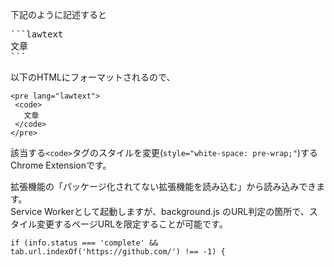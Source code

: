 下記のように記述すると

<pre>
```lawtext
文章
```
</pre>

以下のHTMLにフォーマットされるので、

```
<pre lang="lawtext">
 <code>
   文章
 </code>
</pre>
```

該当する`<code>`タグのスタイルを変更(`style="white-space: pre-wrap;"`)するChrome Extensionです。

拡張機能の「パッケージ化されてない拡張機能を読み込む」から読み込みできます。  
Service Workerとして起動しますが、background.js のURL判定の箇所で、スタイル変更するページURLを限定することが可能です。

```
if (info.status === 'complete' && tab.url.indexOf('https://github.com/') !== -1) {
```